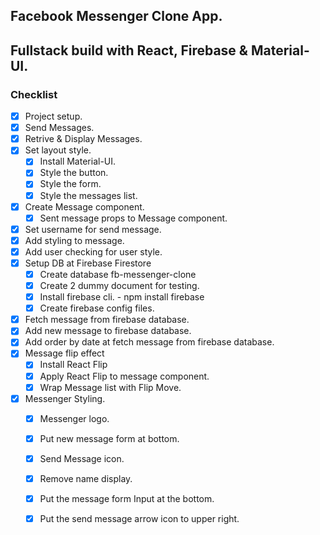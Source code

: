 ## Facebook Messenger Clone App.
## Fullstack build with React, Firebase & Material-UI.

### Checklist
* [x] Project setup.
* [x] Send Messages.
* [x] Retrive & Display Messages.
* [x] Set layout style.
    * [x] Install Material-UI.
    * [x] Style the button.
    * [x] Style the form.
    * [x] Style the messages list.
* [x] Create Message component.
    * [x] Sent message props to Message component.
* [x] Set username for send message.
* [x] Add styling to message.
* [x] Add user checking for user style.
* [x] Setup DB at Firebase Firestore
    * [x] Create database fb-messenger-clone
    * [x] Create 2 dummy document for testing.
    * [x] Install firebase cli. - npm install firebase
    * [x] Create firebase config files.
* [x] Fetch message from firebase database.
* [x] Add new message to firebase database.
* [x] Add order by date at fetch message from firebase database. 
* [x] Message flip effect
    * [x] Install React Flip
    * [x] Apply React Flip to message component.
    * [x] Wrap Message list with Flip Move.
* [x] Messenger Styling.
    * [x] Messenger logo.
    * [x] Put new message form at bottom.
    * [x] Send Message icon. 
    * [x] Remove name display.
    * [x] Put the message form Input at the bottom.
    * [x] Put the send message arrow icon to upper right.
    

